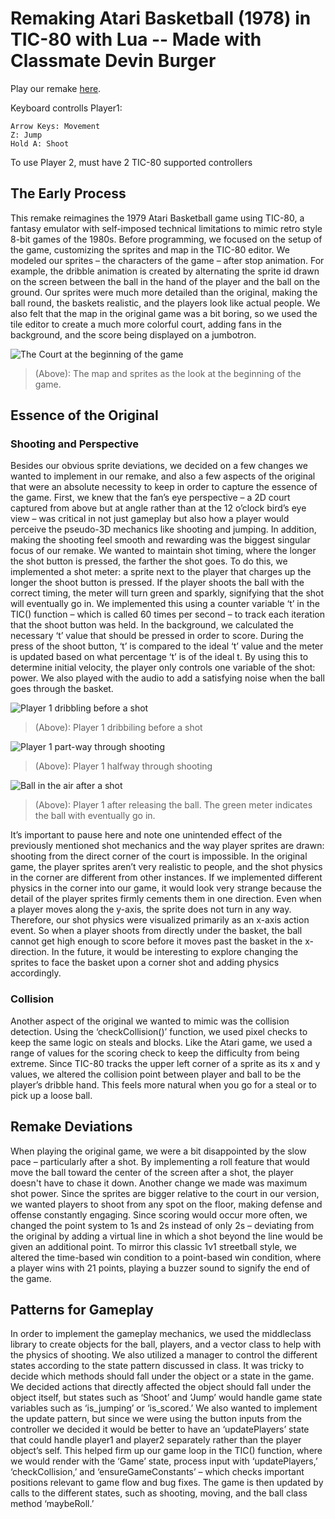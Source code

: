 # Remaking Atari Basketball (1978) in TIC-80 with Lua -- Made with Classmate Devin Burger

Play our remake [here](https://github.swarthmore.edu/pages/CS91S-F24/remake-dburger1-jstump2/game/).

Keyboard controlls Player1:
  ```
  Arrow Keys: Movement
  Z: Jump
  Hold A: Shoot
 ```

To use Player 2, must have 2 TIC-80 supported controllers

## The Early Process

This remake reimagines the 1979 Atari Basketball game using TIC-80, a fantasy emulator with self-imposed technical limitations to mimic retro style 8-bit games of the 1980s. Before programming, we focused on the setup of the game, customizing the sprites and map in the TIC-80 editor. We modeled our sprites – the characters of the game – after stop animation. For example, the dribble animation is created by alternating the sprite id drawn on the screen between the ball in the hand of the player and the ball on the ground. Our sprites were much more detailed than the original, making the ball round, the baskets realistic, and the players look like actual people. We also felt that the map in the original game was a bit boring, so we used the tile editor to create a much more colorful court, adding fans in the background, and the score being displayed on a jumbotron. 

![The Court at the beginning of the game](https://imgur.com/gIZMGWS.png)

> (Above): The map and sprites as the look at the beginning of the game.

## Essence of the Original

### Shooting and Perspective

Besides our obvious sprite deviations, we decided on a few changes we wanted to implement in our remake, and also a few aspects of the original that were an absolute necessity to keep in order to capture the essence of the game. First, we knew that the fan’s eye perspective – a 2D court captured from above but at angle rather than at the 12 o’clock bird’s eye view – was critical in not just gameplay but also how a player would perceive the pseudo-3D mechanics like shooting and jumping. In addition, making the shooting feel smooth and rewarding was the biggest singular focus of our remake. We wanted to maintain shot timing, where the longer the shot button is pressed, the farther the shot goes. To do this, we implemented a shot meter: a sprite next to the player that charges up the longer the shoot button is pressed. If the player shoots the ball with the correct timing, the meter will turn green and sparkly, signifying that the shot will eventually go in. We implemented this using a counter variable ‘t’ in the TIC() function – which is called 60 times per second – to track each iteration that the shoot button was held. In the background, we calculated the necessary ‘t’ value that should be pressed in order to score. During the press of the shoot button, ‘t’ is compared to the ideal ‘t’ value and the meter is updated based on what percentage ‘t’ is of the ideal t. By using this to determine initial velocity, the player only controls one variable of the shot: power. We also played with the audio to add a satisfying noise when the ball goes through the basket. 

![Player 1 dribbling before a shot](https://imgur.com/YaZn783.png)
> (Above): Player 1 dribbiling before a shot

![Player 1 part-way through shooting](https://imgur.com/QmL2GGB.png)
> (Above): Player 1 halfway through shooting

![Ball in the air after a shot](https://imgur.com/6HduOhP.png)
> (Above): Player 1 after releasing the ball. The green meter indicates the ball with eventually go in.

It’s important to pause here and note one unintended effect of the previously mentioned shot mechanics and the way player sprites are drawn: shooting from the direct corner of the court is impossible. In the original game, the player sprites aren’t very realistic to people, and the shot physics in the corner are different from other instances. If we implemented different physics in the corner into our game, it would look very strange because the detail of the player sprites firmly cements them in one direction. Even when a player moves along the y-axis, the sprite does not turn in any way. Therefore, our shot physics were visualized primarily as an x-axis action event. So when a player shoots from directly under the basket, the ball cannot get high enough to score before it moves past the basket in the x-direction. In the future, it would be interesting to explore changing the sprites to face the basket upon a corner shot and adding physics accordingly.

### Collision

Another aspect of the original we wanted to mimic was the collision detection. Using the ‘checkCollision()’ function, we used pixel checks to keep the same logic on steals and blocks. Like the Atari game, we used a range of values for the scoring check to keep the difficulty from being extreme. Since TIC-80 tracks the upper left corner of a sprite as its x and y values, we altered the collision point between player and ball to be the player’s dribble hand. This feels more natural when you go for a steal or to pick up a loose ball.

## Remake Deviations

When playing the original game, we were a bit disappointed by the slow pace – particularly after a shot. By implementing a roll feature that would move the ball toward the center of the screen after a shot, the player doesn't have to chase it down. Another change we made was maximum shot power. Since the sprites are bigger relative to the court in our version, we wanted players to shoot from any spot on the floor, making defense and offense constantly engaging. Since scoring would occur more often, we changed the point system to 1s and 2s instead of only 2s – deviating from the original by adding a virtual line in which a shot beyond the line would be given an additional point. To mirror this classic 1v1 streetball style, we altered the time-based win condition to a point-based win condition, where a player wins with 21 points, playing a buzzer sound to signify the end of the game.

## Patterns for Gameplay

In order to implement the gameplay mechanics, we used the middleclass library to create objects for the ball, players, and a vector class to help with the physics of shooting. We also utilized a manager to control the different states according to the state pattern discussed in class. It was tricky to decide which methods should fall under the object or a state in the game. We decided actions that directly affected the object should fall under the object itself, but states such as ‘Shoot’ and ‘Jump’ would handle game state variables such as ‘is_jumping’ or ‘is_scored.’ We also wanted to implement the update pattern, but since we were using the button inputs from the controller we decided it would be better to have an ‘updatePlayers’ state that could handle player1 and player2 separately rather than the player object’s self. This helped firm up our game loop in the TIC() function, where we would render with the ‘Game’ state, process input with ‘updatePlayers,’ ‘checkCollision,’ and  ‘ensureGameConstants’ – which checks important positions relevant to game flow and bug fixes. The game is then updated by calls to the different states, such as shooting, moving, and the ball class method ‘maybeRoll.’ 
